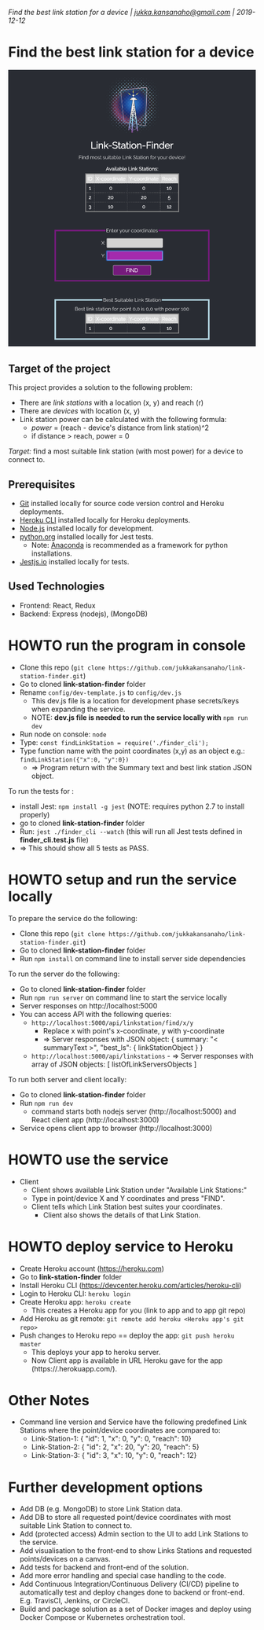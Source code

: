 _Find the best link station for a device | jukka.kansanaho@gmail.com | 2019-12-12_

# Find the best link station for a device

![LinkStationFinder](./LinkStationFinder-pic1-20191216.png)

## Target of the project

This project provides a solution to the following problem:

- There are _link stations_ with a location (x, y) and reach (r)
- There are _devices_ with location (x, y)
- Link station power can be calculated with the following formula:
  - _power_ = (reach - device's distance from link station)^2
  - if distance > reach, power = 0

_Target:_ find a most suitable link station (with most power) for a device to connect to.

## Prerequisites

- [Git](https://git-scm.com/) installed locally for source code version control and Heroku deployments.
- [Heroku CLI](https://devcenter.heroku.com/articles/heroku-cli) installed locally for Heroku deployments.
- [Node.js](https://nodejs.org/) installed locally for development.
- [python.org](https://python.org/) installed locally for Jest tests.
  - Note: [Anaconda](https://www.anaconda.com/distribution/) is recommended as a framework for python installations.
- [Jestjs.io](https://jestjs.io/) installed locally for tests.

## Used Technologies

- Frontend: React, Redux
- Backend: Express (nodejs), (MongoDB)

# HOWTO run the program in console

- Clone this repo (`git clone https://github.com/jukkakansanaho/link-station-finder.git`)
- Go to cloned **link-station-finder** folder
- Rename `config/dev-template.js` to `config/dev.js`
  - This dev.js file is a location for development phase secrets/keys when expanding the service.
  - NOTE: **dev.js file is needed to run the service locally with** `npm run dev`
- Run node on console: `node`
- Type: `const findLinkStation = require('./finder_cli');`
- Type function name with the point coordinates (x,y) as an object e.g.: `findLinkStation({"x":0, "y":0})`
  - => Program return with the Summary text and best link station JSON object.

To run the tests for :

- install Jest: `npm install -g jest` (NOTE: requires python 2.7 to install properly)
- go to cloned **link-station-finder** folder
- Run: `jest ./finder_cli --watch` (this will run all Jest tests defined in **finder_cli.test.js** file)
- => This should show all 5 tests as PASS.

# HOWTO setup and run the service locally

To prepare the service do the following:

- Clone this repo (`git clone https://github.com/jukkakansanaho/link-station-finder.git`)
- Go to cloned **link-station-finder** folder
- Run `npm install` on command line to install server side dependencies

To run the server do the following:

- Go to cloned **link-station-finder** folder
- Run `npm run server` on command line to start the service locally
- Server responses on http://localhost:5000
- You can access API with the following queries:
  - `http://localhost:5000/api/linkstation/find/x/y`
    - Replace x with point's x-coordinate, y with y-coordinate
    - => Server responses with JSON object: { summary: "< summaryText >", "best_ls": { linkStationObject } }
  - `http://localhost:5000/api/linkstations` - => Server responses with array of JSON objects: [ listOfLinkServersObjects ]

To run both server and client locally:

- Go to cloned **link-station-finder** folder
- Run `npm run dev`
  - command starts both nodejs server (http://localhost:5000) and React client app (http://localhost:3000)
- Service opens client app to browser (http://localhost:3000)

# HOWTO use the service

- Client
  - Client shows available Link Station under "Available Link Stations:"
  - Type in point/device X and Y coordinates and press "FIND".
  - Client tells which Link Station best suites your coordinates.
    - Client also shows the details of that Link Station.

# HOWTO deploy service to Heroku

- Create Heroku account (https://heroku.com)
- Go to **link-station-finder** folder
- Install Heroku CLI (https://devcenter.heroku.com/articles/heroku-cli)
- Login to Heroku CLI: `heroku login`
- Create Heroku app: `heroku create`
  - This creates a Heroku app for you (link to app and to app git repo)
- Add Heroku as git remote: `git remote add heroku <Heroku app's git repo>`
- Push changes to Heroku repo == deploy the app: `git push heroku master`
  - This deploys your app to heroku server.
  - Now Client app is available in URL Heroku gave for the app (https://<Heroku app name>.herokuapp.com/).

# Other Notes

- Command line version and Service have the following predefined Link Stations where the point/device coordinates are compared to:
  - Link-Station-1: { "id": 1, "x": 0, "y": 0, "reach": 10}
  - Link-Station-2: { "id": 2, "x": 20, "y": 20, "reach": 5}
  - Link-Station-3: { "id": 3, "x": 10, "y": 0, "reach": 12}

# Further development options

- Add DB (e.g. MongoDB) to store Link Station data.
- Add DB to store all requested point/device coordinates with most suitable Link Station to connect to.
- Add (protected access) Admin section to the UI to add Link Stations to the service.
- Add visualisation to the front-end to show Links Stations and requested points/devices on a canvas.
- Add tests for backend and front-end of the solution.
- Add more error handling and special case handling to the code.
- Add Continuous Integration/Continuous Delivery (CI/CD) pipeline to automatically test and deploy changes done to backend or front-end. E.g. TravisCI, Jenkins, or CircleCI.
- Build and package solution as a set of Docker images and deploy using Docker Compose or Kubernetes orchestration tool.
